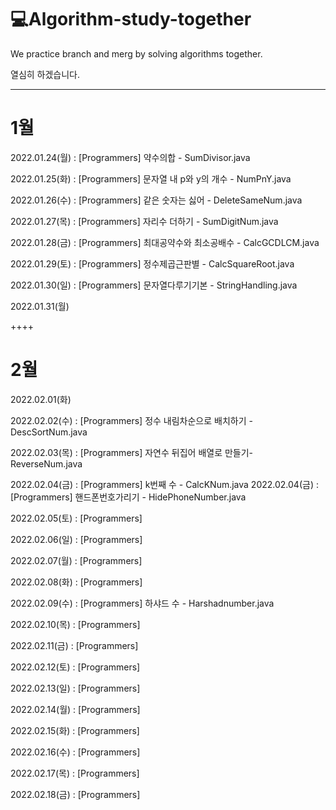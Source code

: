 # 💻Algorithm-study-together
<p>We practice branch and merg by solving algorithms together.</p>

열심히 하겠습니다.

---

# 1월

2022.01.24(월)  : [Programmers] 약수의합 - SumDivisor.java

2022.01.25(화)  : [Programmers] 문자열 내 p와 y의 개수 - NumPnY.java

2022.01.26(수)  : [Programmers] 같은 숫자는 싫어 - DeleteSameNum.java

2022.01.27(목)  : [Programmers] 자리수 더하기 - SumDigitNum.java

2022.01.28(금)  : [Programmers] 최대공약수와 최소공배수 - CalcGCDLCM.java

2022.01.29(토)  : [Programmers] 정수제곱근판별 - CalcSquareRoot.java

2022.01.30(일)  : [Programmers] 문자열다루기기본 - StringHandling.java

2022.01.31(월)  

++++

# 2월

2022.02.01(화) 

2022.02.02(수) : [Programmers] 정수 내림차순으로 배치하기 - DescSortNum.java

2022.02.03(목) :  [Programmers] 자연수 뒤집어 배열로 만들기- ReverseNum.java

2022.02.04(금) :  [Programmers] k번째 수 - CalcKNum.java                                                                                    2022.02.04(금) :  [Programmers] 핸드폰번호가리기 - HidePhoneNumber.java 

2022.02.05(토) :  [Programmers]

2022.02.06(일) :  [Programmers]

2022.02.07(월) :  [Programmers]

2022.02.08(화) :  [Programmers]

2022.02.09(수) :  [Programmers] 하샤드 수 - Harshadnumber.java

2022.02.10(목) :  [Programmers]

2022.02.11(금) :  [Programmers]

2022.02.12(토) :  [Programmers]

2022.02.13(일) :  [Programmers]

2022.02.14(월) :  [Programmers]

2022.02.15(화) :  [Programmers]

2022.02.16(수) :  [Programmers]

2022.02.17(목) :  [Programmers]

2022.02.18(금) :  [Programmers]







